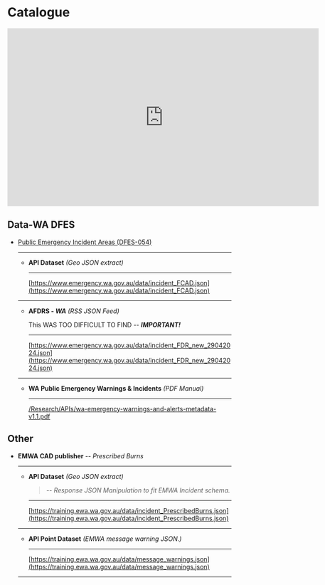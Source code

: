 # Catalogue

<iframe title="Data viewer" width="700" height="400" src="https://catalogue.data.wa.gov.au/dataset/dfes-public-emergency-incident-points-dfes-055/resource/ed63e6c2-7a77-419c-9b5d-4fdbe7f391e3/view/1db947ac-2e67-4525-aa79-bada4b6f805d" frameBorder="0"></iframe>

## Data-WA DFES

* [Public Emergency Incident Areas (DFES-054)](https://catalogue.data.wa.gov.au/dataset/dfes-public-emergency-incident-areas-dfes-054) 

  ---

  * **API Dataset** _(Geo JSON extract)_

    ---

    [https://www.emergency.wa.gov.au/data/incident_FCAD.json](https://www.emergency.wa.gov.au/data/incident_FCAD.json)

  ---

  * **AFDRS - _WA_** _(RSS JSON Feed)_

    This WAS TOO DIFFICULT TO FIND -- ___IMPORTANT!___

    ---

    [https://www.emergency.wa.gov.au/data/incident_FDR_new_29042024.json](https://www.emergency.wa.gov.au/data/incident_FDR_new_29042024.json)

  ---

  * **WA Public Emergency Warnings & Incidents** _(PDF  Manual)_

    ---

    [/Research/APIs/wa-emergency-warnings-and-alerts-metadata-v1.1.pdf](https://github.com/Nathan-Bransby-NMT/Dual-Diploma-2024/blob/main/Semester-1/Innovation-Project/Assessments/Research/APIs/wa-emergency-warnings-and-alerts-metadata-v1.1.pdf)
  
## Other

* **EMWA CAD publisher** -- _Prescribed Burns_

  ---

  * **API Dataset** _(Geo JSON extract)_

    > _-- Response JSON Manipulation to fit EMWA Incident schema._

    ---

    [https://training.ewa.wa.gov.au/data/incident_PrescribedBurns.json](https://training.ewa.wa.gov.au/data/incident_PrescribedBurns.json)

  ---
  
  * **API Point Dataset** _(EMWA message warning JSON.)_

    ---

    [https://training.ewa.wa.gov.au/data/message_warnings.json](https://training.ewa.wa.gov.au/data/message_warnings.json)

  ---
